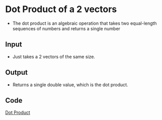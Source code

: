 # Dot Product of a 2 vectors

- The dot product is an algebraic operation that takes two equal-length sequences of numbers and returns a single number

## Input

- Just takes a 2 vectors of the same size.

## Output

- Returns a single double value, which is the dot product.

## Code

[Dot Product](https://github.com/adflanders/math4610/edit/master/src/src4/dotprod.cpp)
